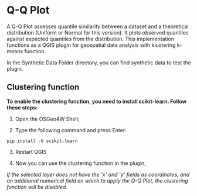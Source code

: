# Q-Q Plot
A Q-Q Plot assesses quantile similarity between a dataset and a theoretical distribution (Uniform or Normal for this version). It plots observed quantiles against expected quantiles from the distribution. This implementation functions as a QGIS plugin for geospatial data analysis with klustering k-means function.

In the Synthetic Data Folder directory, you can find synthetic data to test the plugin.


## Clustering function
**To enable the clustering function, you need to install scikit-learn. Follow these steps:**

1. Open the OSGeo4W Shell;

2. Type the following command and press Enter:

`pip install -U scikit-learn`

3. Restart QGIS

4. Now you can use the clustering function in the plugin;
   
*If the selected layer does not have the 'x' and 'y' fields as coordinates, and an additional numerical field on which to apply the Q-Q Plot, the clustering function will be disabled.*
